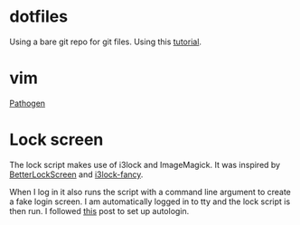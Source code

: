 # dotfiles
Using a bare git repo for git files. Using this [tutorial](https://developer.atlassian.com/blog/2016/02/best-way-to-store-dotfiles-git-bare-repo/).

# vim
[Pathogen](https://github.com/almos98/dotfiles/blob/master/.vim/autoload/pathogen.vim)

# Lock screen
The lock script makes use of i3lock and ImageMagick. It was inspired by
[BetterLockScreen](https://github.com/pavanjadhaw/betterlockscreen/blob/master/README.md)
and [i3lock-fancy](https://github.com/meskarune/i3lock-fancy).

When I log in it also runs the script with a command line argument to create a
fake login screen. I am automatically logged in to tty and the lock script is
then run. I followed
[this](https://unix.stackexchange.com/questions/42359/how-can-i-autologin-to-desktop-with-systemd)
post to set up autologin.
